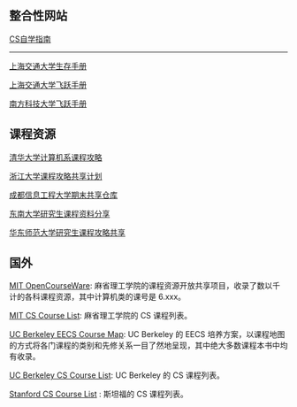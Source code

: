 ## 整合性网站
[CS自学指南](https://github.com/PKUFlyingPig/cs-self-learning) 
****
[上海交通大学生存手册](https://survivesjtu.gitbook.io/survivesjtumanual/)

[上海交通大学飞跃手册](https://github.com/SurviveSJTU/SJTU-Application)

[南方科技大学飞跃手册](https://sustech-application.com/#/)

## 课程资源

[清华大学计算机系课程攻略](https://github.com/PKUanonym/REKCARC-TSC-UHT)

[浙江大学课程攻略共享计划](https://github.com/QSCTech/zju-icicles)

[成都信息工程大学期末共享仓库](https://github.com/andream7/cuit_sharing)

[东南大学研究生课程资料分享](https://github.com/oneman233/seu-master)

[华东师范大学研究生课程攻略共享](https://github.com/tianyilt/ecnu-PGCourseShare)

## 国外

[MIT OpenCourseWare](https://ocw.mit.edu/): 麻省理工学院的课程资源开放共享项目，收录了数以千计的各科课程资源，其中计算机类的课号是 6.xxx。


[MIT CS Course List](http://student.mit.edu/catalog/m6a.html): 麻省理工学院的 CS 课程列表。


[UC Berkeley EECS Course Map](https://hkn.eecs.berkeley.edu/courseguides): UC Berkeley 的 EECS 培养方案，以课程地图的方式将各门课程的类别和先修关系一目了然地呈现，其中绝大多数课程本书中均有收录。


[UC Berkeley CS Course List](https://www2.eecs.berkeley.edu/Courses/CS/): UC Berkeley 的 CS 课程列表。


[Stanford CS Course List](https://blog.csdn.net/qq_41220023/article/details/81976967)    : 斯坦福的 CS 课程列表。


